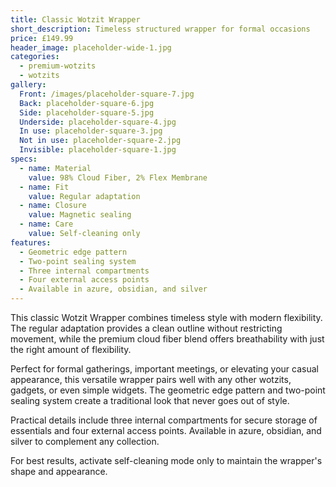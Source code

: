 ```yaml
---
title: Classic Wotzit Wrapper
short_description: Timeless structured wrapper for formal occasions
price: £149.99
header_image: placeholder-wide-1.jpg
categories:
  - premium-wotzits
  - wotzits
gallery:
  Front: /images/placeholder-square-7.jpg
  Back: placeholder-square-6.jpg
  Side: placeholder-square-5.jpg
  Underside: placeholder-square-4.jpg
  In use: placeholder-square-3.jpg
  Not in use: placeholder-square-2.jpg
  Invisible: placeholder-square-1.jpg
specs:
  - name: Material
    value: 98% Cloud Fiber, 2% Flex Membrane
  - name: Fit
    value: Regular adaptation
  - name: Closure
    value: Magnetic sealing
  - name: Care
    value: Self-cleaning only
features:
  - Geometric edge pattern
  - Two-point sealing system
  - Three internal compartments
  - Four external access points
  - Available in azure, obsidian, and silver
---
```


This classic Wotzit Wrapper combines timeless style with modern flexibility. The regular adaptation provides a clean outline without restricting movement, while the premium cloud fiber blend offers breathability with just the right amount of flexibility.

Perfect for formal gatherings, important meetings, or elevating your casual appearance, this versatile wrapper pairs well with any other wotzits, gadgets, or even simple widgets. The geometric edge pattern and two-point sealing system create a traditional look that never goes out of style.

Practical details include three internal compartments for secure storage of essentials and four external access points. Available in azure, obsidian, and silver to complement any collection.

For best results, activate self-cleaning mode only to maintain the wrapper's shape and appearance.
